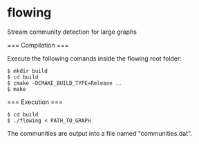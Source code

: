 flowing
=======

Stream community detection for large graphs

=== Compilation ===

Execute the following comands inside the flowing root folder:

```
$ mkdir build
$ cd build
$ cmake -DCMAKE_BUILD_TYPE=Release ..
$ make
```

=== Execution ===

```
$ cd build
$ ./flowing < PATH_TO_GRAPH
```
The communities are output into a file named "communities.dat".

